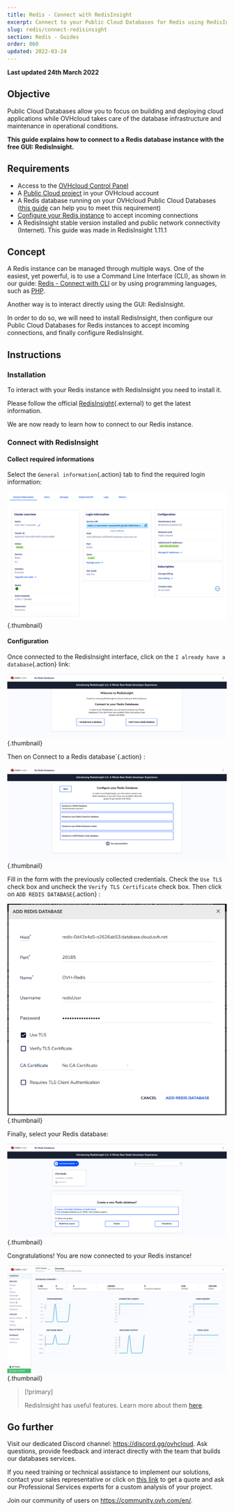 ```yaml
---
title: Redis - Connect with RedisInsight
excerpt: Connect to your Public Cloud Databases for Redis using RedisInsight
slug: redis/connect-redisinsight
section: Redis - Guides
order: 060
updated: 2022-03-24
---
```


**Last updated 24th March 2022**

## Objective

Public Cloud Databases allow you to focus on building and deploying cloud applications while OVHcloud takes care of the database infrastructure and maintenance in operational conditions.

**This guide explains how to connect to a Redis database instance with the free GUI: RedisInsight.**

## Requirements

- Access to the [OVHcloud Control Panel](https://ca.ovh.com/auth/?action=gotomanager&from=https://www.ovh.com/ca/en/&ovhSubsidiary=ca)
- A [Public Cloud project](https://www.ovhcloud.com/en-ca/public-cloud/) in your OVHcloud account
- A Redis database running on your OVHcloud Public Cloud Databases ([this guide](https://docs.ovh.com/ca/en/publiccloud/databases/getting-started/) can help you to meet this requirement)
- [Configure your Redis instance](https://docs.ovh.com/ca/en/publiccloud/databases/redis/configure-redis-instance/) to accept incoming connections
- A RedisInsight stable version installed and public network connectivity (Internet). This guide was made in RedisInsight 1.11.1

## Concept

A Redis instance can be managed through multiple ways.
One of the easiest, yet powerful, is to use a Command Line Interface (CLI), as shown in our guide: [Redis - Connect with CLI](https://docs.ovh.com/ca/en/publiccloud/databases/redis/connect-cli/) or by using programming languages, such as [PHP](https://docs.ovh.com/ca/en/publiccloud/databases/redis/connect-php/).

Another way is to interact directly using the GUI: RedisInsight.

In order to do so, we will need to install RedisInsight, then configure our Public Cloud Databases for Redis instances to accept incoming connections, and finally configure RedisInsight.

## Instructions

### Installation

To interact with your Redis instance with RedisInsight you need to install it.

Please follow the official [RedisInsight](https://docs.redis.com/latest/ri/installing){.external} to get the latest information.

We are now ready to learn how to connect to our Redis instance.

### Connect with RedisInsight

#### Collect required informations

Select the `General information`{.action} tab to find the required login information:

![Login information tab](images/redis_06_connect_redisinsight-20220209095337130.png){.thumbnail}

#### Configuration

Once connected to the RedisInsight interface, click on the `I already have a database`{.action} link:

![Redis first screen](images/redis_06_connect_redisinsight-20220207114821477.png){.thumbnail}

Then on Connect to a Redis database`{.action} :

![Configure your Redis database](images/redis_06_connect_redisinsight-2022020711515517.png){.thumbnail}

Fill in the form with the previously collected credentials. Check the `Use TLS` check box and uncheck the `Verify TLS Certificate` check box. Then click on `ADD REDIS DATABASE`{.action} :

![Add Redis database](images/redis_06_connect_redisinsight-20220207120005204.png){.thumbnail}

Finally, select your Redis database:

![Dashboard](images/redis_06_connect_redisinsight-20220209095424435.png){.thumbnail}

Congratulations! You are now connected to your Redis instance!

![Result](images/redis_06_connect_redisinsight-20220209095533690.png){.thumbnail}

> [!primary]
>
> RedisInsight has useful features.
> Learn more about them [here](https://redis.com/redis-enterprise/redis-insight/).
>

## Go further

Visit our dedicated Discord channel: <https://discord.gg/ovhcloud>. Ask questions, provide feedback and interact directly with the team that builds our databases services.

If you need training or technical assistance to implement our solutions, contact your sales representative or click on [this link](https://www.ovhcloud.com/en-ca/professional-services/) to get a quote and ask our Professional Services experts for a custom analysis of your project.

Join our community of users on <https://community.ovh.com/en/>.
